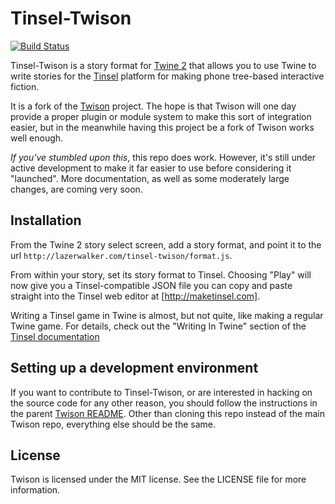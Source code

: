 # Tinsel-Twison

[![Build Status](https://travis-ci.org/lazerwalker/tinsel-twison.svg?branch=master)](https://travis-ci.org/lazerwalker/tinsel-twison)

Tinsel-Twison is a story format for [Twine 2](http://twinery.org/2) that allows you to use Twine to write stories for the [Tinsel](http://maketinsel.com) platform for making phone tree-based interactive fiction.

It is a fork of the [Twison](https://github.com/lazerwalker/twison) project. The hope is that Twison will one day provide a proper plugin or module system to make this sort of integration easier, but in the meanwhile having this project be a fork of Twison works well enough.

*If you've stumbled upon this*, this repo does work. However, it's still under active development to make it far easier to use before considering it "launched". More documentation, as well as some moderately large changes, are coming very soon.

## Installation 

From the Twine 2 story select screen, add a story format, and point it to the url `http://lazerwalker.com/tinsel-twison/format.js`.

From within your story, set its story format to Tinsel. Choosing "Play" will now give you a Tinsel-compatible JSON file you can copy and paste straight into the Tinsel web editor at [http://maketinsel.com].

Writing a Tinsel game in Twine is almost, but not quite, like making a regular Twine game. For details, check out the "Writing In Twine" section of the [Tinsel documentation](https://github.com/lazerwalker/tinsel/#writing-in-twine)


## Setting up a development environment 

If you want to contribute to Tinsel-Twison, or are interested in hacking on the source code for any other reason, you should follow the instructions in the parent [Twison README](http://github.com/lazerwalker/twison). Other than cloning this repo instead of the main Twison repo, everything else should be the same.


## License

Twison is licensed under the MIT license. See the LICENSE file for more information.
